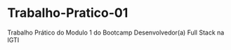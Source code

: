 # Trabalho-Pratico-01
 Trabalho Prático do Modulo 1 do Bootcamp Desenvolvedor(a) Full Stack na IGTI
